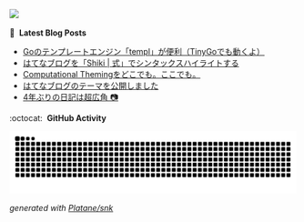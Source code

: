 ![](https://komarev.com/ghpvc/?username=ergofriend)

:blue_book: &nbsp;**Latest Blog Posts**
<!-- BLOG-POST-LIST:START -->
- [Goのテンプレートエンジン「templ」が便利（TinyGoでも動くよ）](https://ergofriend.hatenablog.com/entry/2024/08/08/230603?utm_source=feed)
- [はてなブログを「Shiki | 式」でシンタックスハイライトする](https://ergofriend.hatenablog.com/entry/2024/07/31/212342?utm_source=feed)
- [Computational Themingをどこでも。ここでも。](https://ergofriend.hatenablog.com/entry/2024/07/28/152716?utm_source=feed)
- [はてなブログのテーマを公開しました](https://ergofriend.hatenablog.com/entry/2024/01/20/122950?utm_source=feed)
- [4年ぶりの日記は超広角 📷](https://ergofriend.hatenablog.com/entry/2024/01/19/213736?utm_source=feed)
<!-- BLOG-POST-LIST:END -->

:octocat: &nbsp;**GitHub Activity**

<picture>
  <source media="(prefers-color-scheme: dark)" srcset="https://raw.githubusercontent.com/ergofriend/ergofriend/output/github-contribution-grid-snake-dark.svg">
  <source media="(prefers-color-scheme: light)" srcset="https://raw.githubusercontent.com/ergofriend/ergofriend/output/github-contribution-grid-snake.svg">
  <img alt="github contribution grid snake animation" src="https://raw.githubusercontent.com/ergofriend/ergofriend/output/github-contribution-grid-snake.svg">
</picture>

_generated with [Platane/snk](https://github.com/Platane/snk)_
